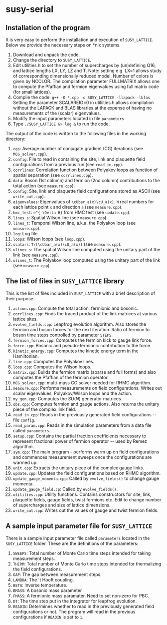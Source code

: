 # susy-serial

## Installation of the program

It is very easy to perform the installation and execution of `SUSY_LATTICE`.  Below we provide the necessary steps on \*nix systems.

1. Download and unpack the code.
2. Change the directory to `SUSY_LATTICE`.
3. Edit utilities.h to set the number of supercharges by (un)defining Q16, and lattice lengths LX, LY, LZ and T.  Note: setting e.g. LX=1 allows study of corresponding dimensionally reduced model.  Number of colors is given by NCOLOR.  The compilation parameter FULLMATRIX allows one to compute the Pfaffian and fermion eigenvalues using full matrix code (for small lattices).
4. Compile the code: `g++ -O *.cpp -o SUSY_LATTICE -llapack -lblas`
Setting the parameter SCALAREIG=0 in utiliities.h allows compilation without the LAPACK and BLAS libraries at the expense of having no measurements of the (scalar) eigenvalues.
5. Modify the input parameters located in file `parameters`
6. Type `./SUSY_LATTICE &> log &` to run the code.

The output of the code is written to the following files in the working directory:

1. `cgs`: Average number of conjugate gradient (CG) iterations (see `MCG_solver.cpp`).
2. `config`: File to read in containing the site, link and plaquette field configurations from a previous run (see `read_in.cpp`).
3. `corrlines`: Correlation function between Polyakov loops as function of spatial separation (see `corrlines.cpp`).
4. `data`: Boson (1st column) and fermion (2nd column)  contributions to the total action (see `measure.cpp`).
5. `config`: Site, link and plaquette field configurations stored as ASCII (see `write_out.cpp`).
6. `eigenvalues`:  Eigenvalues of `\cUbar_a(x)\cU_a(x)`. `N` real numbers for each lattice point `x` and direction `a` (see `measure.cpp`).
7. `hmc_test`: `e^{-\Delta H}` from HMC test (see `update.cpp`).
8. `lines_s`: Spatial Wilson line (see `measure.cpp`).
9. `lines_t`: Temporal Wilson line, a.k.a. the Polyakov loop (see `measure.cpp`).
10. `log`: Log file.
11. `loops`: Wilson loops (see `loop.cpp`).
12. `scalars`: `Tr[\cUbar_a(x)\cU_a(x)]` (see `measure.cpp`).
13. `ulines_s`: The spatial Wilson line computed using the unitary part of the link (see `measure.cpp`).
14. `ulines_t`: The Polyakov loop computed using the unitary part of the link (see `measure.cpp`).

## The list of files in `SUSY_LATTICE` library

This is the list of files included in `SUSY_LATTICE` with a brief description of their purpose.

1. `action.cpp`: Compute the total action, fermionic and bosonic.
2. `corrlines.cpp`: Finds the traced product of the link matrices at various lattice sites.
3. `evolve_fields.cpp`: Leapfrog evolution algorithm. Also stores the fermion and boson forces for the next iteration. Ratio of fermion to boson time steps controlled by parameter `STEPS`.
4. `fermion_forces.cpp`: Computes the fermion kick to gauge link force.
5. `force.cpp`: Bosonic and pseudo-fermionic contribution to the force.
6. `kinetic_energy.cpp`: Computes the kinetic energy term in the Hamiltonian.
7. `line.cpp`: Computes the Polyakov lines.
8. `loop.cpp`: Computes the Wilson loops.
9. `matrix.cpp`: Builds the fermion matrix (sparse and full forms) and also computes the Pfaffian of the fermion operator.
10. `MCG_solver.cpp`: multi-mass CG solver needed for RHMC algorithm.
11. `measure.cpp`: Performs measurements on field configurations.  Writes out scalar eigenvalues, Polyakov/Wilson loops and the action.
12. `my_gen.cpp`: Computes the $SU(N)$ generator matrices.
13. `obs.cpp`: Computes fermion and gauge actions. Also returns the unitary piece of the complex link field.
14. `read_in.cpp`: Reads in the previously generated field configurations -- file `config`.
15. `read_param.cpp`: Reads in the simulation parameters from a data file called `parameters`.
16. `setup.cpp`: Contains the partial fraction coefficients necessary to represent fractional power of fermion operator -- used by Remez algorithm.
17. `sym.cpp`: The main program - performs warm up on field configurations and commences measurement sweeps once the configurations are warmed up.
18. `unit.cpp`: Extracts the unitary piece of the complex gauge links.
19. `update.cpp`: Updates the field configurations based on RHMC algorithm.
20. `update_gauge_momenta.cpp`: Called by `evolve_fields()` to change gauge momenta.
21. `update_gauge_field.cp`: Called by `evolve_fields()`.
22. `utilities.cpp`: Utility functions. Contains constructors for site, link, plaquette fields, gauge fields, twist fermions etc.  Edit to change number of supercharges and size of lattice dimensions.
23. `write_out.cpp`: Writes out the values of gauge and twist fermion fields.

## A sample input parameter file for `SUSY_LATTICE`

There is a sample input parameter file called `parameters` located in the `SUSY_LATTICE` folder.  These are the definitions of the parameters:

1. `SWEEPS`: Total number of Monte Carlo time steps intended for taking measurement steps.
2. `THERM`: Total number of Monte Carlo time steps intended for thermalizing the field configurations.
3. `GAP`: The gap between measurement steps.
4. `LAMBDA`: The `t Hooft coupling.
5. `BETA`: Inverse temperature.
6. `BMASS`: A bosonic mass parameter
7. `FMASS`: A fermionic mass paramater. Need to set non-zero for PBC.
8. `DT`: The time step put in the integrator for leapfrog evolution.
9. `READIN`: Determines whether to read in the previously generated field configurations or not.  The program will read in the previous configurations if `READIN` is set to `1`.
